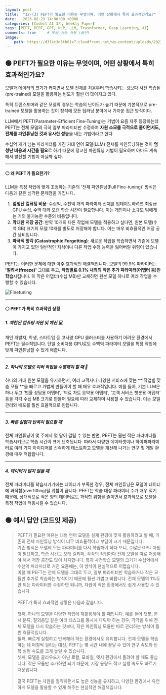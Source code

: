 ```yaml
---
layout: post
title:  "12-(3) PEFT가 필요한 이유는 무엇이며, 어떤 상황에서 특히 효과적인가요?"
date:   2025-08-29 14:00:00 +0900
categories: [Codeit AI 3기, Weekly Paper]
tags: [PEFT, BERT, GPT, NLP, LLM, Trasnformer, Deep Learning, AI]
comments: true     # 댓글 기능 사용 (옵션)
image:
    path: https://d3lkc3n5th01x7.cloudfront.net/wp-content/uploads/2023/05/15213322/Parameter-efficient-Fine-tuning.png
---
```



## 🟢 PEFT가 필요한 이유는 무엇이며, 어떤 상황에서 특히 효과적인가요?

모델과 데이터의 크기가 커지면서 모델 전체를 처음부터 학습시키는 것보다 사전 학습된(pre-trained) 모델을 활용하는 빈도가 훨씬 더 많아지고 있다.

특히 트랜스포머와 같은 모델의 경우는 학습의 난이도가 높기 때문에 기본적으로 pre-trained 모델을 활용하는 것이 정석에 모든 딥러닝 분야에서 가까운 접근 방식이다.

LLM에서 PEFT(Parameter-Efficient Fine-Tuning)는 기법이 요즘 자주 등장하는데 PEFT는 전체 모델의 극히 일부 파라미터만 수정하여 **자원 소모를 극적으로 줄이면서도, 전체를 파인튜닝한 것과 유사한 성능**을 내는 기법이라고 한다.

수십억 개가 넘는 파라미터를 가진 거대 언어 모델(LLM) 전체를 파인튜닝하는 것이 **엄청난 비용과 시간을 필요**로 하기 때문에 정교한 파인튜닝 기법이 필요하며 아마도 계속해서 발전할 기법이 아닐까 싶다.



---
#### ⚪ 왜 PEFT가 필요한가?

LLM을 특정 작업에 맞게 조정하는 기존의 '전체 파인튜닝(Full Fine-tuning)' 방식은 다음과 같은 심각한 문제점을 가집니다.

1.  **엄청난 컴퓨팅 비용**: 수십억, 수천억 개의 파라미터 전체를 업데이트하려면 최상급 GPU 수십, 수백 대와 오랜 학습 시간이 필요합니다. 이는 개인이나 소규모 팀에게는 거의 불가능한 수준의 비용입니다.
2.  **막대한 저장 공간**: 만약 10개의 다른 작업에 모델을 적용하고 싶다면, 원본 모델(수백 GB) 크기의 모델 10개를 별도로 저장해야 합니다. 이는 매우 비효율적인 저장 공간 낭비입니다.
3.  **파국적 망각 (Catastrophic Forgetting)**: 새로운 작업을 학습하면서 기존에 모델이 가지고 있던 일반적인 지식이나 다른 작업 수행 능력을 잃어버릴 위험이 있습니다.

PEFT는 이러한 문제에 대한 아주 효과적인 해결책입니다. 모델의 99.9% 파라미터는 **'얼려서(freeze)'** 그대로 두고, **작업별로 0.1% 내외의 작은 추가 파라미터(어댑터 등)만 학습**시킵니다. 이 작은 어댑터(수십 MB)만 교체하면 원본 모델 하나로 여러 작업을 수행할 수 있습니다.

![Finetuning](https://blogs.debutinfotech.com/wp-content/uploads/2024/03/Fine-Tuning-And-PEFT.jpg)

---

#### ⚪ PEFT가 특히 효과적인 상황

##### **1. 제한된 컴퓨팅 자원 및 예산 💻**

개인 개발자, 학생, 스타트업 등 고사양 GPU 클러스터를 사용하기 어려운 환경에서 PEFT는 필수적입니다. 단일 소비자용 GPU로도 수백억 파라미터 모델을 특정 작업에 맞게 파인튜닝할 수 있게 해줍니다.

---

##### **2. 하나의 모델로 여러 작업을 수행해야 할 때 🚀**

하나의 거대 원본 모델을 유지하면서, 여러 고객사나 다양한 서비스에 맞는 **'작업별 맞춤 모듈'**을 빠르고 가볍게 만들어야 할 때 매우 효과적입니다. 예를 들어, 기본 LLM은 하나 두고 '법률 상담용 어댑터', '의료 차트 요약용 어댑터', '고객 서비스 챗봇용 어댑터' 등을 각각 수십 MB 크기로 만들어 필요에 따라 교체하며 사용할 수 있습니다. 이는 모델 관리와 배포를 훨씬 효율적으로 만듭니다.

---

##### **3. 빠른 실험과 반복이 필요할 때**

전체 파인튜닝이 몇 주에서 몇 달이 걸릴 수 있는 반면, PEFT는 훨씬 적은 파라미터를 학습시키므로 학습 시간이 크게 단축됩니다. 따라서 다양한 데이터셋이나 하이퍼파라미터로 여러 가지 아이디어를 신속하게 테스트하고 모델을 개선해 나가는 연구 및 개발 환경에 매우 적합합니다.

---

##### **4. 데이터가 많지 않을 때**

전체 파라미터를 학습시키기에는 데이터가 부족한 경우, 전체 파인튜닝은 모델이 데이터에 과적합(overfitting)될 위험이 큽니다. PEFT는 학습 대상 파라미터 수가 매우 적기 때문에, 상대적으로 적은 양의 데이터로도 과적합 위험을 줄이면서 효과적으로 모델을 특정 작업에 적응시킬 수 있습니다.





## 🟢 예시 답안 (코드잇 제공)
> PEFT가 필요한 이유는 대형 언어 모델을 실제 환경에 맞게 활용하려고 할 때, 기존의 전체 파인튜닝 방식이 너무 비효율적이고 부담이 크기 때문입니다.<br>기존 방식은 모델의 모든 파라미터를 다시 학습해야 하다 보니, 수많은 GPU 자원이 필요하고, 학습 시간도 오래 걸리며, 각각의 작업마다 전체 모델을 따로 저장해야 해서 저장 공간도 많이 차지합니다. 특히 사전학습 모델의 크기가 수십억에서 수천억 파라미터로 커진 요즘에는, 이 방식이 현실적으로 어렵습니다.<br>이럴 때 PEFT는 전체 모델을 그대로 두고, 일부 파라미터만 학습하거나 작은 모듈만 추가로 학습하는 방식이기 때문에 훨씬 가볍고 빠릅니다. 전체 모델의 1%도 안 되는 파라미터만 수정하면 되니까, 자원이 적은 환경에서도 쉽게 사용할 수 있습니다.<br><br>PEFT가 특히 효과적인 상황은 다음과 같습니다.<br><br>첫째, 하나의 모델을 다양한 작업에 재활용해야 할 때입니다. 예를 들어 챗봇, 문서 분류, 질의응답 같은 여러 태스크를 동시에 다뤄야 하는 경우, 각각을 위해 전체 모델을 다시 학습하는 것보다, 작은 파인튜닝 모듈만 따로 관리하는 방식이 훨씬 효율적입니다.<br>둘째, 빠르게 실험하고 반복해야 하는 환경에서도 유리합니다. 전체 모델을 학습하는 데 며칠씩 걸리는 대신, PEFT는 몇 시간 내에 끝날 수 있어 연구 속도와 반복 실험 속도를 크게 높일 수 있습니다.<br>셋째, 모델을 클라우드가 아닌 로컬, 모바일, 엣지 환경에서 돌려야 할 때도 좋습니다. 작은 모듈만 추가하면 되기 때문에, 저장 용량도 적고 실행 속도도 빠르기 때문입니다.<br><br>결국 PEFT는 자원을 절약하면서도 높은 성능을 유지하고, 다양한 환경에서 유연하게 모델을 활용할 수 있게 해주는 현실적인 해결책입니다.